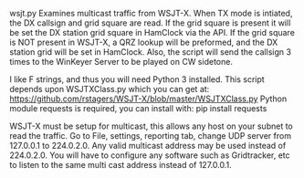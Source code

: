 wsjt.py
Examines multicast traffic from WSJT-X. When TX mode is intiated, the DX callsign and grid square are read. If the grid square is present it will be set the DX station grid square in HamClock via the API. If the grid square is NOT present in WSJT-X, a QRZ lookup will be preformed, and the DX station grid will be set in HamClock. Also, the script will send the callsign 3 times to the WinKeyer Server to be played on CW sidetone.

I like F strings, and thus you will need Python 3 installed.
This script depends upon WSJTXClass.py which you can get at: https://github.com/rstagers/WSJT-X/blob/master/WSJTXClass.py
Python module requests is required, you can install with: pip install requests

WSJT-X must be setup for multicast, this allows any host on your subnet to read the traffic. Go to File, settings, reporting tab, change UDP server from 127.0.0.1 to 224.0.2.0. Any valid multicast address may be used instead of 224.0.2.0. You will have to configure any software such as Gridtracker, etc to listen to the same multi cast address instead of 127.0.0.1.